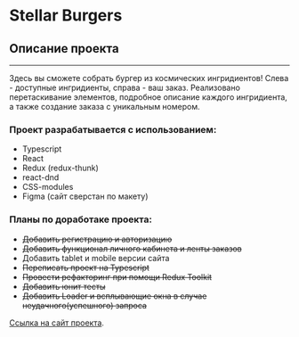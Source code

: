 # Stellar Burgers

## Описание проекта
---
Здесь вы сможете собрать бургер из космических ингридиентов! Слева - доступные ингридиенты, справа - ваш заказ. Реализовано перетаскивание элементов, подробное описание каждого ингридиента, а также создание заказа с уникальным номером. 

### **Проект разрабатывается с использованием:**
* Typescript 
* React
* Redux (redux-thunk)
* react-dnd
* CSS-modules
* Figma (сайт сверстан по макету)

### **Планы по доработаке проекта:**
* ~~Добавить регистрацию и авторизацию~~
* ~~Добавить функционал личного кабинета и ленты заказов~~
* Добавить tablet и mobile версии сайта
* ~~Переписать проект на Typescript~~
* ~~Провести рефакторинг при помощи Redux Toolkit~~
* ~~Добавить юнит тесты~~
* ~~Добавить Loader и всплывающие окна в случае неудачного(успешного) запроса~~

[Ссылка на сайт проекта](https://react-burger-alpha.vercel.app/).

